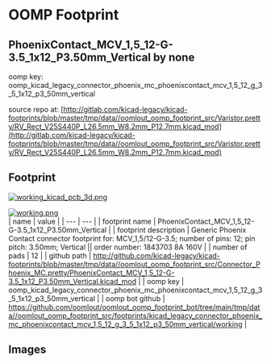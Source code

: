 # OOMP Footprint  
## PhoenixContact_MCV_1,5_12-G-3.5_1x12_P3.50mm_Vertical  by none  
  
oomp key: oomp_kicad_legacy_connector_phoenix_mc_phoenixcontact_mcv_1,5_12_g_3_5_1x12_p3_50mm_vertical  
  
source repo at: [http://gitlab.com/kicad-legacy/kicad-footprints/blob/master/tmp/data//oomlout_oomp_footprint_src/Varistor.pretty/RV_Rect_V25S440P_L26.5mm_W8.2mm_P12.7mm.kicad_mod](http://gitlab.com/kicad-legacy/kicad-footprints/blob/master/tmp/data//oomlout_oomp_footprint_src/Varistor.pretty/RV_Rect_V25S440P_L26.5mm_W8.2mm_P12.7mm.kicad_mod)  
## Footprint  
  
[![working_kicad_pcb_3d.png](working_kicad_pcb_3d_600.png)](working_kicad_pcb_3d.png)  
  
[![working.png](working_600.png)](working.png)  
| name | value | 
| --- | --- | 
| footprint name | PhoenixContact_MCV_1,5_12-G-3.5_1x12_P3.50mm_Vertical | 
| footprint description | Generic Phoenix Contact connector footprint for: MCV_1,5/12-G-3.5; number of pins: 12; pin pitch: 3.50mm; Vertical || order number: 1843703 8A 160V | 
| number of pads | 12 | 
| github path | http://github.com/kicad-legacy/kicad-footprints/blob/master/tmp/data//oomlout_oomp_footprint_src/Connector_Phoenix_MC.pretty/PhoenixContact_MCV_1,5_12-G-3.5_1x12_P3.50mm_Vertical.kicad_mod | 
| oomp key | oomp_kicad_legacy_connector_phoenix_mc_phoenixcontact_mcv_1,5_12_g_3_5_1x12_p3_50mm_vertical | 
| oomp bot github | https://github.com/oomlout/oomlout_oomp_footprint_bot/tree/main/tmp/data//oomlout_oomp_footprint_src/footprints/kicad_legacy_connector_phoenix_mc_phoenixcontact_mcv_1,5_12_g_3_5_1x12_p3_50mm_vertical/working | 
## Images  
